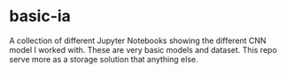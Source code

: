 # basic-ia
A collection of different Jupyter Notebooks showing the different CNN model I worked with. These are very basic models and dataset. This repo serve more as a storage solution that anything else.
